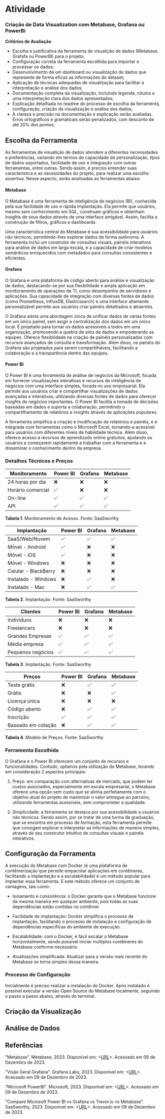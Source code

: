 # Atividade

### Criação de Data Visualization com Metabase, Grafana ou PowerBi

**Critérios de Avaliação**
- Escolha e justificativa da ferramenta de visualição de dados (Metabase, Grafafa ou PowerBI) para o projeto;
- Configuração correta da ferramenta escolhida para importar e processar os dados;
- Desenvolvimento de um dashboard ou visualização de dados que represente de forma eficaz as informações do dataset;
- Aplicação de técnicas adequadas de visualização para facilitar a interpretação e análise dos dados;
- Documentação completa da visualização, incluindo legenda, rótulos e uma interpretação clara dos dados apresentados;
- Explicação detalhada no readme do processo de escolha da ferramenta, configuração, criação da visualização e análise dos dados;
- A clareza e precisão na documentação e explicação serão avaliadas. Erros ortográficos e gramaticais serão penalizados, com desconto de até 20% dos pontos; 

## Escolha da Ferramenta
As ferramentas de visualição de dados atendem a diferentes necessidades e preferências, variando em termos de capacidade de personalização, tipos de dados suportados, facilidade de uso e integração com outras ferramentas, entre outras. Sendo assim, é preciso entender suas característica e as necessidades do projeto, para realizar uma escolha assertiva.
Nesse aspecto, serão analisadas as ferramentas abaixo:

#### Metabase 
O Metabase é uma ferramenta de inteligência de negócios (BI), conhecida pela sua facilidade de uso e rápida implantação. Ela permite que usuários, mesmo sem conhecimento em SQL, construam gráficos e obtenham insights de seus dados através de uma interface amigável. Assim, facilita a construção de filtros, gráficos e dashboards. 

Uma característica central do Metabase é sua acessibilidade para usuários não técnicos, permitindo-lhes explorar dados de forma autônoma. A ferramenta inclui um construtor de consultas visuais, painéis interativos para análise de dados em larga escala, e a capacidade de criar modelos semânticos enriquecidos com metadados para consultas consistentes e eficientes. 

#### Grafana 
O Grafana é uma plataforma de código aberto para análise e visualização de dados, destacando-se por sua flexibilidade e ampla aplicação em monitoramento de operações de TI, como desempenho de servidores e aplicações. Sua capacidade de integração com diversas fontes de dados (como Prometheus, InfluxDB, Elasticsearch) e uma interface altamente personalizável permite aos usuários criar painéis detalhados e atraentes. 

O Grafana adota uma abordagem única de unificar dados de várias fontes em um único painel, sem exigir a centralização dos dados em um único local. É projetado para tornar os dados acessíveis a todos em uma organização, promovendo a quebra de silos de dados e empoderando as equipes. Oferece flexibilidade na criação de painéis personalizados com recursos avançados de consulta e transformação. Além disso, os painéis do Grafana são projetados para serem compartilháveis, facilitando a colaboração e a transparência dentro das equipes.

#### Power BI
O Power BI é uma ferramenta de análise de negócios da Microsoft, focada em fornecer visualizações interativas e recursos de inteligência de negócios com uma interface simples, focada no uso empresarial. Ela permite aos usuários criar e compartilhar visualizações de dados avançadas e interativas, utilizando diversas fontes de dados para oferecer insights de negócios importantes. O Power BI facilita a tomada de decisões baseadas em dados e suporta a colaboração, permitindo o compartilhamento de relatórios e insights através de aplicações populares. 

A ferramenta simplifica a criação e modificação de relatórios e painéis, e é integrada com ferramentas como o Microsoft Excel, tornando-a acessível para usuários com diferentes níveis de habilidade técnica. Além disso, oferece acesso a recursos de aprendizado online gratuitos, ajudando os usuários a começarem rapidamente a trabalhar com a ferramenta e a disseminar o conhecimento dentro da empresa. 

### Detalhes Técnicos e Preços

| Monitoramento | Power BI | Grafana | Metabase |
|-------------|-------------|-------------|-------------|
| 24 horas por dia        | :x:      | :x:      | :x:      |
| Horário comercial | :white_check_mark:      | :x:      | :x:      |
| On-line | :white_check_mark:      | :white_check_mark:     | :white_check_mark:      |
| API | :white_check_mark:     | :white_check_mark:      | :white_check_mark:    |

**Tabela 1**. Monitoramento de Acesso. Fonte: SaaSworthy

| Implantação  | Power BI | Grafana | Metabase |
|-------------|-------------|-------------|-------------|
| SaaS/Web/Nuvem | :white_check_mark: | :white_check_mark: | :white_check_mark: |
| Móvel - Android | :white_check_mark: | :x: | :x: |
| Móvel - iOS | :white_check_mark: | :x: | :x: |
| Móvel - Windows | :x: | :x: | :x: |
| Celular - BlackBerry | :x: | :x: | :x: |
| Instalado - Windows | :x: | :white_check_mark: | :x: |
| Instalado - Mac | :x: | :white_check_mark: | :white_check_mark: |

**Tabela 2**. Implantação. Fonte: SaaSworthy


| Clientes | Power BI | Grafana | Metabase |
|-------------|-------------|-------------|-------------|
| Indivíduos | :x: | :x: | :x: |
| Freelancers | :x: | :x: | :x: |
| Grandes Empresas | :white_check_mark: | :white_check_mark: | :white_check_mark: |
| Média empresa | :white_check_mark: | :white_check_mark: | :white_check_mark: |
| Pequenos negócios | :white_check_mark: | :white_check_mark: | :white_check_mark: |

**Tabela 3**. Implantação. Fonte: SaaSworthy

| Preços | Power BI | Grafana | Metabase |
|-------------|-------------|-------------|-------------|
| Teste grátis | :x: | :white_check_mark: | :white_check_mark: |
| Grátis | :x: | :x: | :white_check_mark: |
| Licença única | :x: | :x: | :x: |
| Código aberto | :x: | :white_check_mark: | :white_check_mark: |
| Inscrição | :white_check_mark: | :white_check_mark: | :white_check_mark: |
| Baseado em cotação | :x: | :white_check_mark: | :white_check_mark: |

**Tabela 4**. Modelo de Preços. Fonte: SaaSworthy

### Ferramenta Escolhida
O Grafana e o Power BI oferecem um conjunto de recursos e funcionalidades. Contudo, optamos pela utilização do Metabase, levando em consideração 2 aspectos principais:

1. Preço: em comparação com alternativas de mercado, que podem ter custos associados, especialmente em escala empresarial, o Metabase oferece uma opção sem custo que se alinha perfeitamente com o objetivo atual do projeto de maximizar o valor entregue ao parceiro, utilizando ferramentas acessíveis, sem comprometer a qualidade. 

2. Simplicidade: a ferramenta se destaca por sua acessibilidade a usuários não técnicos. Sendo assim, por se tratar de uma turma de graduação, que se encontra em processo de formação, esta ferramenta permite que consigam explorar e interpretar as informações de maneira simples, através de seu construtor intuitivo de consultas visuais e painéis interativos.

## Configuração da Ferramenta
A execução do Metabase com Docker (é uma plataforma de contêinerização que permite empacotar aplicações em contêineres, facilitando a implantação e a escalabilidade) é um método popular para implantar essa ferramenta. E este método oferece um conjunto de vantagens, tais como:

- Isolamento e consistência: o Docker garante que o Metabase funcione da mesma maneira em qualquer ambiente, pois todas as suas dependências estão contidas no contêiner.

- Facilidade de implantação: Docker simplifica o processo de implantação, facilitando o processo de instalação e configuração de dependências específicas do ambiente de execução.

- Escalabilidade: com o Docker, é fácil escalar o Metabase horizontalmente, sendo possível iniciar múltiplos contêineres do Metabase conforme necessário.

- Atualizações simplificada: Atualizar para a versão mais recente do Metabase se torna simples dessa maneira. 

### Processo de Configuração 

Inicialmente é preciso realizar a instalação do Docker. Após instalado é possível executar a versão Open Source do Metabase localmente, seguindo o passo a passo abaixo, através do terminal. 


## Criação da Visualização

## Análise de Dados

## Referências

"Metabase". Metabase, 2023. Disponível em: <[URL](https://www.metabase.com/)>. Acessado em 09 de Dezembro de 2023.

"Visão Geral Grafana". Grafana Labs, 2023. Disponível em: <[URL](https://grafana.com/products/cloud/)>. Acessado em 09 de Dezembro de 2023.

"Microsoft PowerBI". Microsoft, 2023. Disponível em: <[URL](https://powerbi.microsoft.com/pt-br/landing/free-account/?ef_id=_k_CjwKCAiAvdCrBhBREiwAX6-6UrPlh70fkVf7G2UkGOT5C9o6q2m2uys9emKyBONyoZJIWsMrNors9xoCCmMQAvD_BwE_k_&OCID=AIDcmmk4cy2ahx_SEM__k_CjwKCAiAvdCrBhBREiwAX6-6UrPlh70fkVf7G2UkGOT5C9o6q2m2uys9emKyBONyoZJIWsMrNors9xoCCmMQAvD_BwE_k_&gad_source=1&gclid=CjwKCAiAvdCrBhBREiwAX6-6UrPlh70fkVf7G2UkGOT5C9o6q2m2uys9emKyBONyoZJIWsMrNors9xoCCmMQAvD_BwE)>. Acessado em 09 de Dezembro de 2023.

"Compare Microsoft Power BI vs Grafana vs Trevor.io vs Metabase". SaaSworthy, 2023. Disponível em: <[URL](https://www.saasworthy.com/compare/grafana-vs-metabase-vs-microsoft-power-bi-vs-trevor-io?pIds=5042,5906,6723,10031)>. Acessado em 09 de Dezembro de 2023.
